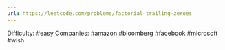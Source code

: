 ```yaml
---
url: https://leetcode.com/problems/factorial-trailing-zeroes
---
```


Difficulty: #easy
Companies: #amazon #bloomberg #facebook #microsoft #wish